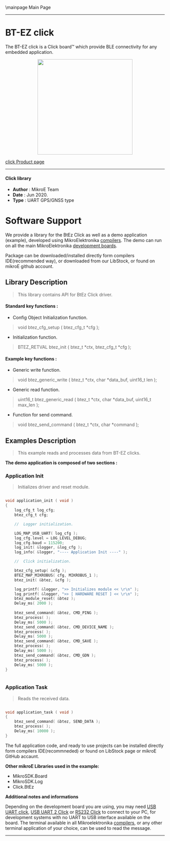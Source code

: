 \mainpage Main Page
 
---
# BT-EZ click

The BT-EZ click is a Click board™ which provide BLE connectivity for any embedded application.

<p align="center">
  <img src="@{CLICK_IMAGE_LINK}" height=300px>
</p>

[click Product page](<https://www.mikroe.com/bt-ez-click>)

---


#### Click library 

- **Author**        : MikroE Team
- **Date**          : Jun 2020.
- **Type**          : UART GPS/GNSS type


# Software Support

We provide a library for the BtEz Click 
as well as a demo application (example), developed using MikroElektronika 
[compilers](http://shop.mikroe.com/compilers). 
The demo can run on all the main MikroElektronika [development boards](http://shop.mikroe.com/development-boards).

Package can be downloaded/installed directly form compilers IDE(recommended way), or downloaded from our LibStock, or found on mikroE github account. 

## Library Description

> This library contains API for BtEz Click driver.

#### Standard key functions :

- Config Object Initialization function.
> void btez_cfg_setup ( btez_cfg_t *cfg ); 
 
- Initialization function.
> BTEZ_RETVAL btez_init ( btez_t *ctx, btez_cfg_t *cfg );

#### Example key functions :

- Generic write function.
> void btez_generic_write ( btez_t *ctx, char *data_buf, uint16_t len );
 
- Generic read function.
> uint16_t btez_generic_read ( btez_t *ctx, char *data_buf, uint16_t max_len );

- Function for send command.
> void btez_send_command ( btez_t *ctx, char *command );

## Examples Description

> This example reads and processes data from BT-EZ clicks.

**The demo application is composed of two sections :**

### Application Init 

> Initializes driver and reset module.

```c

void application_init ( void )
{
    log_cfg_t log_cfg;
    btez_cfg_t cfg;

    //  Logger initialization.

    LOG_MAP_USB_UART( log_cfg );
    log_cfg.level = LOG_LEVEL_DEBUG;
    log_cfg.baud = 115200;
    log_init( &logger, &log_cfg );
    log_info( &logger, "---- Application Init ----" );

    //  Click initialization.

    btez_cfg_setup( &cfg );
    BTEZ_MAP_MIKROBUS( cfg, MIKROBUS_1 );
    btez_init( &btez, &cfg );

    log_printf( &logger, ">> Initializes module << \r\n" );
    log_printf( &logger, ">> [ HARDWARE RESET ] << \r\n" );
    btez_module_reset( &btez );
    Delay_ms( 2000 );
    
    btez_send_command( &btez, CMD_PING );
    btez_process( );
    Delay_ms( 5000 );
    btez_send_command( &btez, CMD_DEVICE_NAME );
    btez_process( );
    Delay_ms( 5000 );
    btez_send_command( &btez, CMD_SAVE );
    btez_process( );
    Delay_ms( 5000 );
    btez_send_command( &btez, CMD_GDN );
    btez_process( );
    Delay_ms( 5000 );
}
  
```

### Application Task

> Reads the received data.

```c

void application_task ( void )
{
    btez_send_command( &btez, SEND_DATA );
    btez_process( );
    Delay_ms( 10000 );
} 

```
 

The full application code, and ready to use projects can be  installed directly form compilers IDE(recommneded) or found on LibStock page or mikroE GitHub accaunt.

**Other mikroE Libraries used in the example:** 

- MikroSDK.Board
- MikroSDK.Log
- Click.BtEz

**Additional notes and informations**

Depending on the development board you are using, you may need 
[USB UART click](http://shop.mikroe.com/usb-uart-click), 
[USB UART 2 Click](http://shop.mikroe.com/usb-uart-2-click) or 
[RS232 Click](http://shop.mikroe.com/rs232-click) to connect to your PC, for 
development systems with no UART to USB interface available on the board. The 
terminal available in all Mikroelektronika 
[compilers](http://shop.mikroe.com/compilers), or any other terminal application 
of your choice, can be used to read the message.



---
